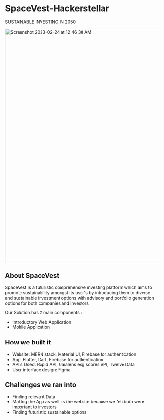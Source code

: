 # SpaceVest-Hackerstellar

SUSTAINABLE INVESTING IN 2050

<img width="769" alt="Screenshot 2023-02-24 at 12 46 38 AM" src="https://user-images.githubusercontent.com/71224019/221008094-478f6ac9-7845-43b4-9314-3a9e9eea9bc5.png">


## About SpaceVest

SpaceVest is a futuristic comprehensive investing platform which aims to promote sustainability amongst its user's by introducing them to diverse and sustainable investment options with advisory and portfolio generation options for both companies and investors

Our Solution has 2 main components :
* Introductory Web Application
* Mobile Application

## How we built it

* Website: MERN stack, Material UI, Firebase for authentication
* App: Flutter, Dart, Firebase for authentication
* API's Used: Rapid API, Gaialens esg scores API, Twelve Data
* User interface design: Figma


## Challenges we ran into

* Finding relevant Data
* Making the App as well as the website because we felt both were important to investors
* Finding futuristic sustainable options
